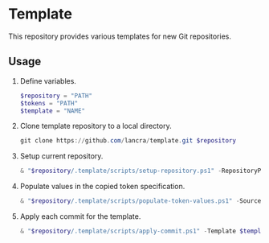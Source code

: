 # Template

This repository provides various templates for new Git repositories.

## Usage

1. Define variables.

   ```powershell
   $repository = "PATH"
   $tokens = "PATH"
   $template = "NAME"
   ```

1. Clone template repository to a local directory.

   ```powershell
   git clone https://github.com/lancra/template.git $repository
   ```

1. Setup current repository.

   ```powershell
   & "$repository/.template/scripts/setup-repository.ps1" -RepositoryPath $repository -TokenPath $tokens -Template $template
   ```

1. Populate values in the copied token specification.

   ```powershell
   & "$repository/.template/scripts/populate-token-values.ps1" -Source $tokens
   ```

1. Apply each commit for the template.

   ```powershell
   & "$repository/.template/scripts/apply-commit.ps1" -Template $template -TokenPath $tokens
   ```

